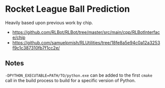 # Rocket League Ball Prediction

Heavily based upon previous work by chip.


* https://github.com/RLBot/RLBot/tree/master/src/main/cpp/RLBotInterface/chip
* https://github.com/samuelpmish/RLUtilities/tree/18fe8a5e94c0a12a3253f9c1c387310fb7f1cc2e/

## Notes

`-DPYTHON_EXECUTABLE=PATH/TO/python.exe` can be added to the first `cmake` call in the 
build process to build for a specific version of Python.
